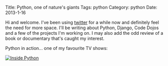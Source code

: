 Title: Python, one of nature's giants
Tags: python
Category: python
Date: 2013-1-16

Hi and welcome. I've been using [twitter](http://twitter.com/tomviner) for a while now and definitely
feel the need for more space. I'll be writing about Python, Django,
Code Dojos and a few of the projects I'm working on. I may also add
the odd review of a book or documentary that's caught my interest.

Python in action... one of my favourite TV shows:

[
    ![Inside Python](/images/inside-natures-giants.jpg)
](https://www.google.co.uk/search?q=inside+nature%27s+giants+python)